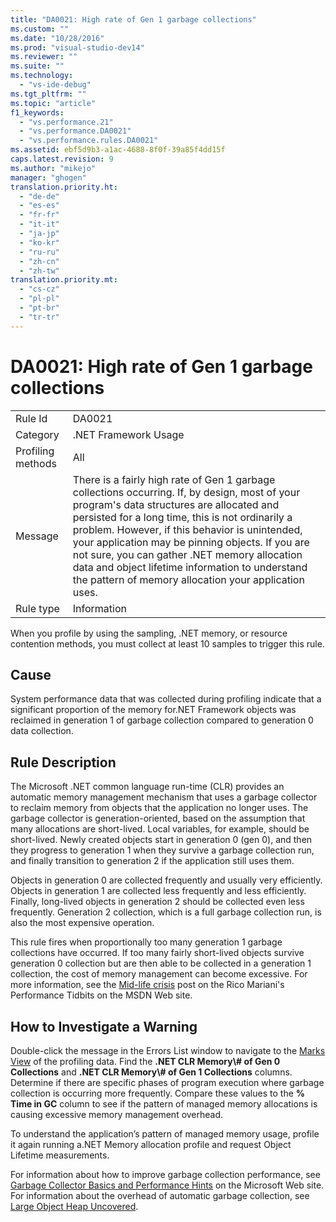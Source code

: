 ```yaml
---
title: "DA0021: High rate of Gen 1 garbage collections"
ms.custom: ""
ms.date: "10/28/2016"
ms.prod: "visual-studio-dev14"
ms.reviewer: ""
ms.suite: ""
ms.technology: 
  - "vs-ide-debug"
ms.tgt_pltfrm: ""
ms.topic: "article"
f1_keywords: 
  - "vs.performance.21"
  - "vs.performance.DA0021"
  - "vs.performance.rules.DA0021"
ms.assetid: ebf5d9b3-a1ac-4688-8f0f-39a85f4dd15f
caps.latest.revision: 9
ms.author: "mikejo"
manager: "ghogen"
translation.priority.ht: 
  - "de-de"
  - "es-es"
  - "fr-fr"
  - "it-it"
  - "ja-jp"
  - "ko-kr"
  - "ru-ru"
  - "zh-cn"
  - "zh-tw"
translation.priority.mt: 
  - "cs-cz"
  - "pl-pl"
  - "pt-br"
  - "tr-tr"
---
```

# DA0021: High rate of Gen 1 garbage collections
|||  
|-|-|  
|Rule Id|DA0021|  
|Category|.NET Framework Usage|  
|Profiling methods|All|  
|Message|There is a fairly high rate of Gen 1 garbage collections occurring. If, by design, most of your program's data structures are allocated and persisted for a long time, this is not ordinarily a problem. However, if this behavior is unintended, your application may be pinning objects. If you are not sure, you can gather .NET memory allocation data and object lifetime information to understand the pattern of memory allocation your application uses.|  
|Rule type|Information|  
  
 When you profile by using the sampling, .NET memory, or resource contention methods, you must collect at least 10 samples to trigger this rule.  
  
## Cause  
 System performance data that was collected during profiling indicate that a significant proportion of the memory for.NET Framework objects was reclaimed in generation 1 of garbage collection compared to generation 0 data collection.  
  
## Rule Description  
 The Microsoft .NET common language run-time (CLR) provides an automatic memory management mechanism that uses a garbage collector to reclaim memory from objects that the application no longer uses. The garbage collector is generation-oriented, based on the assumption that many allocations are short-lived. Local variables, for example, should be short-lived. Newly created objects start in generation 0 (gen 0), and then they progress to generation 1 when they survive a garbage collection run, and finally transition to generation 2 if the application still uses them.  
  
 Objects in generation 0 are collected frequently and usually very efficiently. Objects in generation 1 are collected less frequently and less efficiently. Finally, long-lived objects in generation 2 should be collected even less frequently. Generation 2 collection, which is a full garbage collection run, is also the most expensive operation.  
  
 This rule fires when proportionally too many generation 1 garbage collections have occurred. If too many fairly short-lived objects survive generation 0 collection but are then able to be collected in a generation 1 collection, the cost of memory management can become excessive. For more information, see the [Mid-life crisis](http://go.microsoft.com/fwlink/?LinkId=177835) post on the Rico Mariani's Performance Tidbits on the MSDN Web site.  
  
## How to Investigate a Warning  
 Double-click the message in the Errors List window to navigate to the [Marks View](../profiling/marks-view.md) of the profiling data. Find the **.NET CLR Memory\\# of Gen 0 Collections** and **.NET CLR Memory\\# of Gen 1 Collections** columns. Determine if there are specific phases of program execution where garbage collection is occurring more frequently. Compare these values to the **% Time in GC** column to see if the pattern of managed memory allocations is causing excessive memory management overhead.  
  
 To understand the application’s pattern of managed memory usage, profile it again running a.NET Memory allocation profile and request Object Lifetime measurements.  
  
 For information about how to improve garbage collection performance, see [Garbage Collector Basics and Performance Hints](http://go.microsoft.com/fwlink/?LinkId=148226) on the Microsoft Web site. For information about the overhead of automatic garbage collection, see [Large Object Heap Uncovered](http://go.microsoft.com/fwlink/?LinkId=177836).